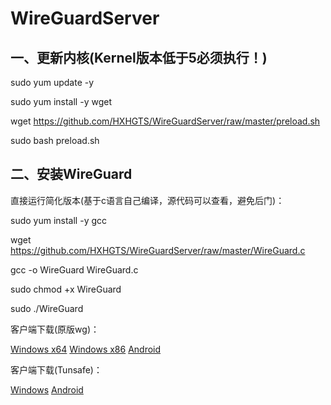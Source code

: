 # WireGuardServer

## 一、更新内核(Kernel版本低于5必须执行！)

sudo yum update -y

sudo yum install -y wget

wget https://github.com/HXHGTS/WireGuardServer/raw/master/preload.sh

sudo bash preload.sh

## 二、安装WireGuard

直接运行简化版本(基于c语言自己编译，源代码可以查看，避免后门)：

sudo yum install -y gcc

wget https://github.com/HXHGTS/WireGuardServer/raw/master/WireGuard.c

gcc -o WireGuard WireGuard.c

sudo chmod +x WireGuard

sudo ./WireGuard

客户端下载(原版wg)：

[Windows x64](https://wwa.lanzous.com/i9q09f3x2zi) [Windows x86](https://wwa.lanzous.com/ibVYif3x32b) [Android](https://wwa.lanzous.com/izHzDf3x1sf)


客户端下载(Tunsafe)：

[Windows](https://wwa.lanzous.com/iAvZaf3x1he) [Android](https://wwa.lanzous.com/iSUxQf3xdgf)



